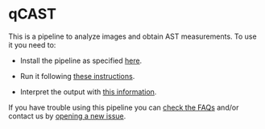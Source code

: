 # qCAST

This is a pipeline to analyze images and obtain AST measurements. To use it you need to:

- Install the pipeline as specified [here](https://github.com/Gabaldonlab/qCAST/raw/main/wiki/installation.md).

- Run it following [these instructions](https://github.com/Gabaldonlab/qCAST/raw/main/wiki/running.md).

- Interpret the output with [this information](https://github.com/Gabaldonlab/qCAST/raw/main/wiki/output.md).

If you have trouble using this pipeline you can [check the FAQs](https://github.com/Gabaldonlab/qCAST/raw/main/wiki/faqs.md) and/or contact us by [opening a new issue](https://github.com/Gabaldonlab/qCAST/issues).
